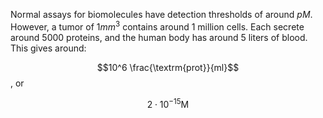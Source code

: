 Normal assays for biomolecules have detection thresholds of around $pM$. However, a tumor of $1mm^3$ contains around 1 million cells. Each secrete around 5000 proteins, and the human body has around 5 liters of blood. This gives around: 

$$10^6 \frac{\textrm{prot}}{ml}$$, or 

$$2\cdot10^{-15}\textrm{M}$$